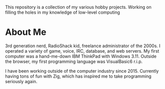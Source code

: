 
This repository is a collection of my various hobby projects.
Working on filling the holes in my knowledge of low-level computing

# About Me

3rd generation nerd, RadioShack kid, freelance administrator of the 2000s.
I operated a variety of game, voice, IRC, database, and web servers.
My first computer was a hand-me-down IBM ThinkPad with Windows 3.11.
Outside the browser, my first programming language was VisualBasic6 r.i.p.

I have been working outside of the computer industry since 2015.
Currently having tons of fun with Zig, which has inspired me to take
programming seriously again.
